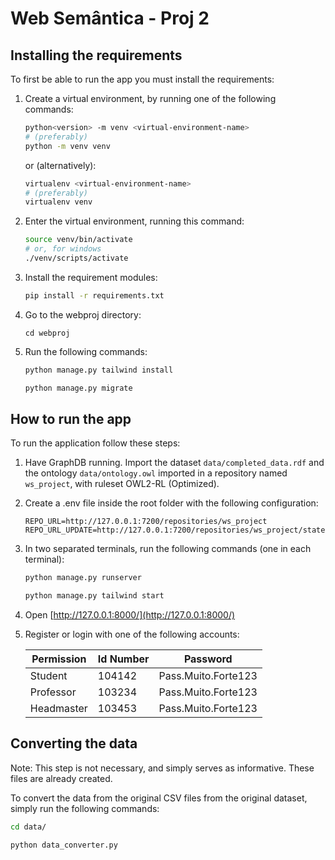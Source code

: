 # Web Semântica - Proj 2

## Installing the requirements

To first be able to run the app you must install the requirements:

1. Create a virtual environment, by running one of the following commands:

    ```bash
    python<version> -m venv <virtual-environment-name>
    # (preferably)
    python -m venv venv
    ```

    or (alternatively):
    ```bash
    virtualenv <virtual-environment-name>
    # (preferably)
    virtualenv venv
    ```

2. Enter the virtual environment, running this command:

    ```bash
    source venv/bin/activate
    # or, for windows
    ./venv/scripts/activate
    ```

3. Install the requirement modules:

    ```bash
    pip install -r requirements.txt
    ```

4. Go to the webproj directory:

    ```
    cd webproj
    ```

5. Run the following commands:

    ```bash
    python manage.py tailwind install
    
    python manage.py migrate
    ```

## How to run the app

To run the application follow these steps:

1. Have GraphDB running. Import the dataset `data/completed_data.rdf` and the ontology `data/ontology.owl` imported in a repository named `ws_project`, with ruleset OWL2-RL (Optimized).

2. Create a .env file inside the root folder with the following configuration:

    ```.env
    REPO_URL=http://127.0.0.1:7200/repositories/ws_project
    REPO_URL_UPDATE=http://127.0.0.1:7200/repositories/ws_project/statements
    ```

3. In two separated terminals, run the following commands (one in each terminal):

    ```bash
    python manage.py runserver
    ```

    ```bash
    python manage.py tailwind start
    ```

4. Open [http://127.0.0.1:8000/](http://127.0.0.1:8000/)

5. Register or login with one of the following accounts:

    |Permission|Id Number|Password|
    |---|---|---|
    |Student|104142|Pass.Muito.Forte123|
    |Professor|103234|Pass.Muito.Forte123|
    |Headmaster|103453|Pass.Muito.Forte123|

## Converting the data

Note: This step is not necessary, and simply serves as informative. These files are already created.

To convert the data from the original CSV files from the original dataset, simply run the following commands:

```bash
cd data/

python data_converter.py
```
